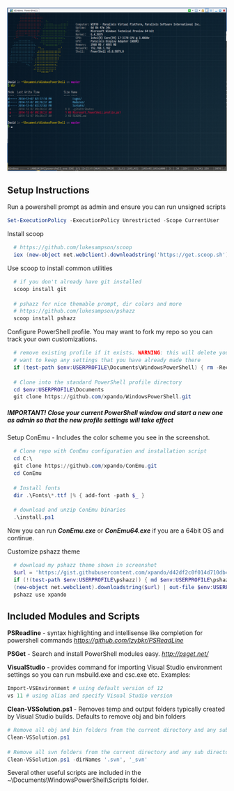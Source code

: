 ![ScreenShot](https://raw.githubusercontent.com/xpando/screenshots/master/PowerShell/Powershell.png)

## Setup Instructions

Run a powershell prompt as admin and ensure you can run unsigned scripts

```Powershell
Set-ExecutionPolicy -ExecutionPolicy Unrestricted -Scope CurrentUser 
```

Install scoop

```PowerShell
  # https://github.com/lukesampson/scoop
  iex (new-object net.webclient).downloadstring('https://get.scoop.sh')
```

Use scoop to install common utilities

```PowerShell
  # if you don't already have git installed 
  scoop install git    

  # pshazz for nice themable prompt, dir colors and more
  # https://github.com/lukesampson/pshazz
  scoop install pshazz 
```

Configure PowerShell profile. You may want to fork my repo so you can track your own customizations.

``` PowerShell
  # remove existing profile if it exists. WARNING: this will delete your existing profile. Backup your existing profile first if you
  # want to keep any settings that you have already made there
  if (test-path $env:USERPROFILE\Documents\WindowsPowerShell) { rm -Recurse -Force $env:USERPROFILE\Documents\WindowsPowerShell } 

  # Clone into the standard PowerShell profile directory
  cd $env:USERPROFILE\Documents
  git clone https://github.com/xpando/WindowsPowerShell.git
```

##### IMPORTANT! Close your current PowerShell window and start a new one as admin so that the new profile settings will take effect

Setup ConEmu - Includes the color scheme you see in the screenshot.

```PowerShell
  # Clone repo with ConEmu configuration and installation script
  cd C:\
  git clone https://github.com/xpando/ConEmu.git
  cd ConEmu

  # Install fonts
  dir .\Fonts\*.ttf |% { add-font -path $_ }

  # download and unzip ConEmu binaries
  .\install.ps1
```

Now you can run **_ConEmu.exe_** or **_ConEmu64.exe_** if you are a 64bit OS and continue.

Customize pshazz theme

```PowerShell
  # download my pshazz theme shown in screenshot 
  $url = 'https://gist.githubusercontent.com/xpando/d42df2c0f014d710db42/raw/cce3f6ca874bd18d316bca946bda34a2bd1efe43/xpando.json'
  if (!(test-path $env:USERPROFILE\pshazz)) { md $env:USERPROFILE\pshazz}
  (new-object net.webclient).downloadstring($url) | out-file $env:USERPROFILE\pshazz\xpando.json
  pshazz use xpando
```

## Included Modules and Scripts

**PSReadline** - syntax highlighting and intellisense like completion for powershell commands
_https://github.com/lzybkr/PSReadLine_

**PSGet** - Search and install PowerShell modules easy.
_http://psget.net/_

**VisualStudio** - provides command for importing Visual Studio environment settings so you can run msbuild.exe and csc.exe etc.
Examples:

```PowerShell
Import-VSEnvironment # using default version of 12
vs 11 # using alias and specify Visual Studio version
```
**Clean-VSSolution.ps1** - Removes temp and output folders typically created by Visual Studio builds. Defaults to remove obj and bin folders

```PowerShell
# Remove all obj and bin folders from the current directory and any sub directories
Clean-VSSolution.ps1

# Remove all svn folders from the current directory and any sub directories
Clean-VSSolution.ps1 -dirNames '.svn', '_svn'
```

Several other useful scripts are included in the ~\Documents\WindowsPowerShell\Scripts folder.